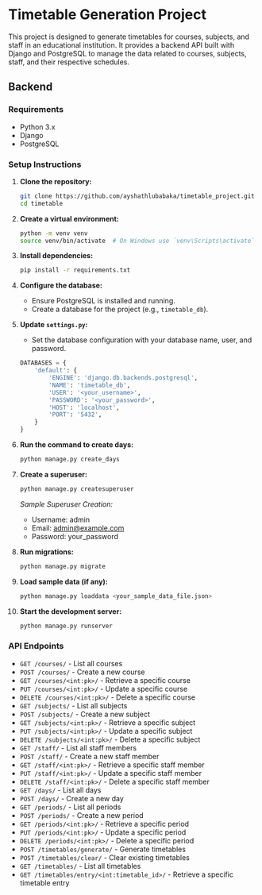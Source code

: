 # Timetable Generation Project

This project is designed to generate timetables for courses, subjects, and staff in an educational institution. It provides a backend API built with Django and PostgreSQL to manage the data related to courses, subjects, staff, and their respective schedules.

## Backend

### Requirements

- Python 3.x
- Django
- PostgreSQL

### Setup Instructions

1. **Clone the repository:**
   ```bash
   git clone https://github.com/ayshathlubabaka/timetable_project.git
   cd timetable
   ```

2. **Create a virtual environment:**
   ```bash
   python -m venv venv
   source venv/bin/activate  # On Windows use `venv\Scripts\activate`
   ```

3. **Install dependencies:**
   ```bash
   pip install -r requirements.txt
   ```

4. **Configure the database:**
   - Ensure PostgreSQL is installed and running.
   - Create a database for the project (e.g., `timetable_db`).

5. **Update `settings.py`:**
   - Set the database configuration with your database name, user, and password.
   ```python
   DATABASES = {
       'default': {
           'ENGINE': 'django.db.backends.postgresql',
           'NAME': 'timetable_db',
           'USER': '<your_username>',
           'PASSWORD': '<your_password>',
           'HOST': 'localhost',
           'PORT': '5432',
       }
   }
   ```

6. **Run the command to create days:**
   ```bash
   python manage.py create_days
   ```

7. **Create a superuser:**
   ```bash
   python manage.py createsuperuser
   ```
   *Sample Superuser Creation:*
   - Username: admin
   - Email: admin@example.com
   - Password: your_password

8. **Run migrations:**
   ```bash
   python manage.py migrate
   ```

9. **Load sample data (if any):**
   ```bash
   python manage.py loaddata <your_sample_data_file.json>
   ```

10. **Start the development server:**
    ```bash
    python manage.py runserver
    ```

### API Endpoints

- `GET /courses/` - List all courses
- `POST /courses/` - Create a new course
- `GET /courses/<int:pk>/` - Retrieve a specific course
- `PUT /courses/<int:pk>/` - Update a specific course
- `DELETE /courses/<int:pk>/` - Delete a specific course
- `GET /subjects/` - List all subjects
- `POST /subjects/` - Create a new subject
- `GET /subjects/<int:pk>/` - Retrieve a specific subject
- `PUT /subjects/<int:pk>/` - Update a specific subject
- `DELETE /subjects/<int:pk>/` - Delete a specific subject
- `GET /staff/` - List all staff members
- `POST /staff/` - Create a new staff member
- `GET /staff/<int:pk>/` - Retrieve a specific staff member
- `PUT /staff/<int:pk>/` - Update a specific staff member
- `DELETE /staff/<int:pk>/` - Delete a specific staff member
- `GET /days/` - List all days
- `POST /days/` - Create a new day
- `GET /periods/` - List all periods
- `POST /periods/` - Create a new period
- `GET /periods/<int:pk>/` - Retrieve a specific period
- `PUT /periods/<int:pk>/` - Update a specific period
- `DELETE /periods/<int:pk>/` - Delete a specific period
- `POST /timetables/generate/` - Generate timetables
- `POST /timetables/clear/` - Clear existing timetables
- `GET /timetables/` - List all timetables
- `GET /timetables/entry/<int:timetable_id>/` - Retrieve a specific timetable entry
